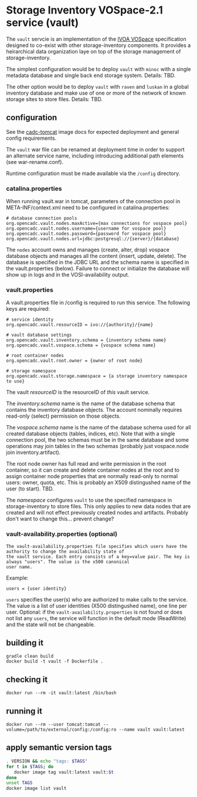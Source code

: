 # Storage Inventory VOSpace-2.1 service (vault)

The `vault` servcie is an implementation of the <a href="https://www.ivoa.net/documents/VOSpace/">IVOA VOSpace</a>
specification designed to co-exist with other storage-inventory components. It provides a heirarchical data
organization laye on top of the storage management of storage-inventory.

The simplest configuration would be to deploy `vault` with `minoc` with a single metadata database and single
back end storage system. Details: TBD.

The other option would be to deploy `vault` with `raven` and `luskan` in a global inventory database and make
use of one or more of the network of known storage sites to store files. Details: TBD.

## configuration
See the [cadc-tomcat](https://github.com/opencadc/docker-base/tree/master/cadc-tomcat) image docs
for expected deployment and general config requirements. 

The `vault` war file can be renamed
at deployment time in order to support an alternate service name, including introducing 
additional path elements (see war-rename.conf).

Runtime configuration must be made available via the `/config` directory.

### catalina.properties
When running vault.war in tomcat, parameters of the connection pool in META-INF/context.xml need
to be configured in catalina.properties:
```
# database connection pools
org.opencadc.vault.nodes.maxActive={max connections for vospace pool}
org.opencadc.vault.nodes.username={username for vospace pool}
org.opencadc.vault.nodes.password={password for vospace pool}
org.opencadc.vault.nodes.url=jdbc:postgresql://{server}/{database}
```
The `nodes` account owns and manages (create, alter, drop) vospace database objects and manages
all the content (insert, update, delete). The database is specified in the JDBC URL and the schema name is specified 
in the vault.properties (below). Failure to connect or initialize the database will show up in logs and in the 
VOSI-availability output.

### vault.properties
A vault.properties file in /config is required to run this service.  The following keys are required:
```
# service identity
org.opencadc.vault.resourceID = ivo://{authority}/{name}

# vault database settings
org.opencadc.vault.inventory.schema = {inventory schema name}
org.opencadc.vault.vospace.schema = {vospace schema name}

# root container nodes
org.opencadc.vault.root.owner = {owner of root node}

# storage namespace
org.opencadc.vault.storage.namespace = {a storage inventory namespace to use}
```
The vault _resourceID_ is the resourceID of _this_ vault service.

The _inventory.schema_ name is the name of the database schema that contains the inventory database objects. The account nominally requires read-only (select) permission on those objects.

The _vospace.schema_ name is the name of the database schema used for all created database objects (tables, indices, etc). Note that with a single connection pool, the two schemas must be in the same database and some operations may join tables
in the two schemas (probably just vospace.node join inventory.artifact).

The root node owner has full read and write permission in the root container, so it can create and delete container 
nodes at the root and to assign container node properties that are normally read-only to normal users: owner, quota, 
etc. This is probably an X509 distingushed name of the user (to start). TBD.

The _namespace_ configures `vault` to use the specified namespace in storage-inventory to store files. This only
applies to new data nodes that are created and will not effect previously created nodes and artifacts. Probably don't
want to change this... prevent change?

### vault-availability.properties (optional)
```
The vault-availability.properties file specifies which users have the authority to change the availability state of 
the vault service. Each entry consists of a key=value pair. The key is always "users". The value is the x500 canonical 
user name.
```

Example:
```
users = {user identity}
```
`users` specifies the user(s) who are authorized to make calls to the service. The value is a list of user identities 
(X500 distingushed name), one line per user. Optional: if the `vault-availability.properties` is not found or does not 
list any `users`, the service will function in the default mode (ReadWrite) and the state will not be changeable.

## building it
```
gradle clean build
docker build -t vault -f Dockerfile .
```

## checking it
```
docker run --rm -it vault:latest /bin/bash
```

## running it
```
docker run --rm --user tomcat:tomcat --volume=/path/to/external/config:/config:ro --name vault vault:latest
```

## apply semantic version tags
```bash
. VERSION && echo "tags: $TAGS" 
for t in $TAGS; do
   docker image tag vault:latest vault:$t
done
unset TAGS
docker image list vault
```
